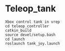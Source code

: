 # Teleop_tank
    Xbox control tank in vrep
    cd teleop_controller
    catkin_build
    source devel/setup.bash
    cd launch
    roslaunch tank_joy.launch

